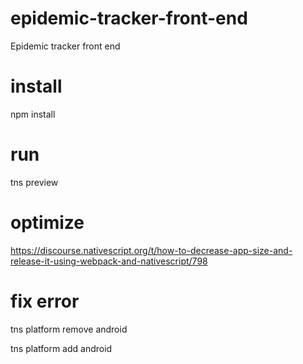 # epidemic-tracker-front-end
 Epidemic tracker front end

# install
npm install 
# run
tns preview

# optimize
https://discourse.nativescript.org/t/how-to-decrease-app-size-and-release-it-using-webpack-and-nativescript/798


# fix error

tns platform remove android

tns platform add android